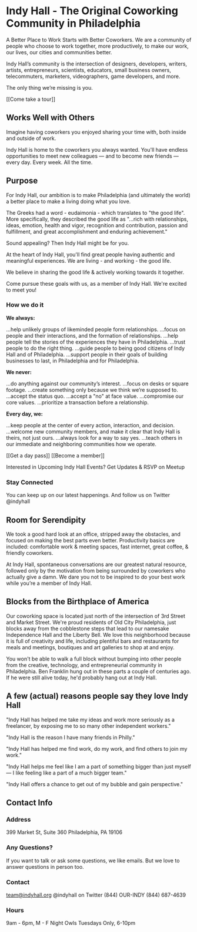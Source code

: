 # Indy Hall - The Original Coworking Community in Philadelphia

A Better Place to Work Starts with Better Coworkers.
We are a community of people who choose to work together, more productively, to make our work, our lives, our cities and communities better.

Indy Hall’s community is the intersection of designers, developers, writers, artists, entrepreneurs, scientists, educators, small business owners, telecommuters, marketers, videographers, game developers, and more.

The only thing we’re missing is you.

[[Come take a tour]]

## Works Well with Others

Imagine having coworkers you enjoyed sharing your time with, both inside and outside of work.

Indy Hall is home to the coworkers you always wanted. You'll have endless opportunities to meet new colleagues — and to become new friends — every day. Every week. All the time.

## Purpose

For Indy Hall, our ambition is to make Philadelphia (and ultimately the world) a better place to make a living doing what you love.

The Greeks had a word - eudaimonia - which translates to "the good life". More specifically, they described the good life as "...rich with relationships, ideas, emotion, health and vigor, recognition and contribution, passion and fulfillment, and great accomplishment and enduring achievement."

Sound appealing? Then Indy Hall might be for you.

At the heart of Indy Hall, you'll find great people having authentic and meaningful experiences. We are living - and working - the good life.

We believe in sharing the good life & actively working towards it together.

Come pursue these goals with us, as a member of Indy Hall. We're excited to meet you!

### How we do it

**We always:**

...help unlikely groups of likeminded people form relationships.
...focus on people and their interactions, and the formation of relationships.
...help people tell the stories of the experiences they have in Philadelphia.
...trust people to do the right thing.
...guide people to being good citizens of Indy Hall and of Philadelphia.
...support people in their goals of building businesses to last, in Philadelphia and for Philadelphia.

**We never:**

...do anything against our community’s interest.
...focus on desks or square footage.
...create something only because we think we’re supposed to.
...accept the status quo.
...accept a "no" at face value.
...compromise our core values.
...prioritize a transaction before a relationship.

**Every day, we:**

...keep people at the center of every action, interaction, and decision.
...welcome new community members, and make it clear that Indy Hall is theirs, not just ours.
...always look for a way to say yes.
...teach others in our immediate and neighboring communities how we operate.

[[Get a day pass]] [[Become a member]]

Interested in Upcoming Indy Hall Events? Get Updates & RSVP on Meetup

### Stay Connected

You can keep up on our latest happenings. 
And follow us on Twitter @indyhall

## Room for Serendipity
We took a good hard look at an office, stripped away the obstacles, and focused on making the best parts even better. 
Productivity basics are included: comfortable work & meeting spaces, fast internet, great coffee, & friendly coworkers.

At Indy Hall, spontaneous conversations are our greatest natural resource, followed only by the motivation from being surrounded by coworkers who actually give a damn. We dare you not to be inspired to do your best work while you’re a member of Indy Hall.

## Blocks from the Birthplace of America
Our coworking space is located just north of the intersection of 3rd Street and Market Street. We're proud residents of Old City Philadelphia, just blocks away from the cobblestone steps that lead to our namesake Independence Hall and the Liberty Bell. We love this neighborhood because it is full of creativity and life, including plentiful bars and restaurants for meals and meetings, boutiques and art galleries to shop at and enjoy.

You won't be able to walk a full block without bumping into other people from the creative, technology, and entrepreneurial community in Philadelphia. Ben Franklin hung out in these parts a couple of centuries ago. If he were still alive today, he'd probably hang out at Indy Hall.

## A few (actual) reasons people say they love Indy Hall

"Indy Hall has helped me take my ideas and work more seriously as a freelancer, by exposing me to so many other independent workers."

"Indy Hall is the reason I have many friends in Philly."

"Indy Hall has helped me find work, do my work, and find others to join my work."

"Indy Hall helps me feel like I am a part of something bigger than just myself — I like feeling like a part of a much bigger team."

"Indy Hall offers a chance to get out of my bubble and gain perspective."

## Contact Info

### Address 
399 Market St, Suite 360 
Philadelphia, PA 19106

### Any Questions? 
If you want to talk or ask some questions, we like emails. But we love to answer questions in person too.

### Contact 
team@indyhall.org
@indyhall on Twitter
(844) OUR-INDY
(844) 687-4639

### Hours 
9am - 6pm, M - F
Night Owls
Tuesdays Only, 6-10pm